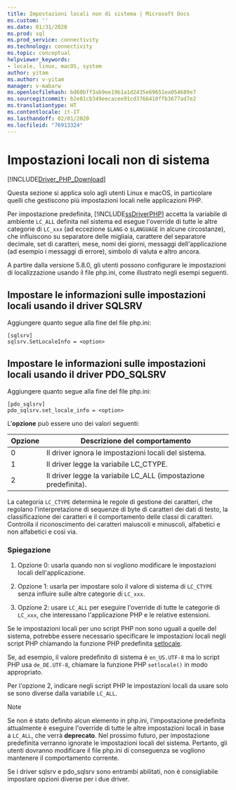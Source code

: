 ```yaml
---
title: Impostazioni locali non di sistema | Microsoft Docs
ms.custom: ''
ms.date: 01/31/2020
ms.prod: sql
ms.prod_service: connectivity
ms.technology: connectivity
ms.topic: conceptual
helpviewer_keywords:
- locale, linux, macOS, system
author: yitam
ms.author: v-yitam
manager: v-mabarw
ms.openlocfilehash: bd60bff3ab9ee19b1a1d2435e69651ea054689e7
ms.sourcegitcommit: b2e81cb349eecacee91cd3766410ffb3677ad7e2
ms.translationtype: HT
ms.contentlocale: it-IT
ms.lasthandoff: 02/01/2020
ms.locfileid: "76913324"
---
```

# <a name="non-system-locale-settings"></a>Impostazioni locali non di sistema
[!INCLUDE[Driver_PHP_Download](../../includes/driver_php_download.md)]

Questa sezione si applica solo agli utenti Linux e macOS, in particolare quelli che gestiscono più impostazioni locali nelle applicazioni PHP.

Per impostazione predefinita, [!INCLUDE[ssDriverPHP](../../includes/ssdriverphp_md.md)] accetta la variabile di ambiente `LC_ALL` definita nel sistema ed esegue l'override di tutte le altre categorie di `LC_xxx` (ad eccezione `$LANG` o `$LANGUAGE` in alcune circostanze), che influiscono su separatore delle migliaia, carattere del separatore decimale, set di caratteri, mese, nomi dei giorni, messaggi dell'applicazione (ad esempio i messaggi di errore), simbolo di valuta e altro ancora.

A partire dalla versione 5.8.0, gli utenti possono configurare le impostazioni di localizzazione usando il file php.ini, come illustrato negli esempi seguenti.

## <a name="set-locale-info-using-the-sqlsrv-driver"></a>Impostare le informazioni sulle impostazioni locali usando il driver SQLSRV  
Aggiungere quanto segue alla fine del file php.ini:
  
```  
[sqlsrv]  
sqlsrv.SetLocaleInfo = <option>
```  
  
## <a name="set-locale-info-using-the-pdo_sqlsrv-driver"></a>Impostare le informazioni sulle impostazioni locali usando il driver PDO_SQLSRV  
Aggiungere quanto segue alla fine del file php.ini:
  
```  
[pdo_sqlsrv]  
pdo_sqlsrv.set_locale_info = <option>
```  
  
L'**opzione** può essere uno dei valori seguenti:  
  
|Opzione|Descrizione del comportamento|
|---------|---------------|
|0|Il driver ignora le impostazioni locali del sistema.|
|1|Il driver legge la variabile LC_CTYPE.|
|2|Il driver legge la variabile LC_ALL (impostazione predefinita).|
  

La categoria `LC_CTYPE` determina le regole di gestione dei caratteri, che regolano l'interpretazione di sequenze di byte di caratteri dei dati di testo, la classificazione dei caratteri e il comportamento delle classi di caratteri. Controlla il riconoscimento dei caratteri maiuscoli e minuscoli, alfabetici e non alfabetici e così via.

### <a name="explanation"></a>Spiegazione

1. Opzione 0: usarla quando non si vogliono modificare le impostazioni locali dell'applicazione.

1. Opzione 1: usarla per impostare solo il valore di sistema di `LC_CTYPE` senza influire sulle altre categorie di `LC_xxx`.

1. Opzione 2: usare `LC_ALL` per eseguire l'override di tutte le categorie di `LC_xxx`, che interessano l'applicazione PHP e le relative estensioni.

Se le impostazioni locali per uno script PHP non sono uguali a quelle del sistema, potrebbe essere necessario specificare le impostazioni locali negli script PHP chiamando la funzione PHP predefinita [setlocale](https://www.php.net/manual/en/function.setlocale.php). 

Se, ad esempio, il valore predefinito di sistema è `en_US.UTF-8` ma lo script PHP usa `de_DE.UTF-8`, chiamare la funzione PHP `setlocale()` in modo appropriato.

Per l'opzione 2, indicare negli script PHP le impostazioni locali da usare solo se sono diverse dalla variabile `LC_ALL`.

> [!NOTE]
> Se non è stato definito alcun elemento in php.ini, l'impostazione predefinita attualmente è eseguire l'override di tutte le altre impostazioni locali in base a `LC_ALL`, che verrà **deprecato**. Nel prossimo futuro, per impostazione predefinita verranno ignorate le impostazioni locali del sistema. Pertanto, gli utenti dovranno modificare il file php.ini di conseguenza se vogliono mantenere il comportamento corrente.

Se i driver sqlsrv e pdo_sqlsrv sono entrambi abilitati, non è consigliabile impostare opzioni diverse per i due driver.